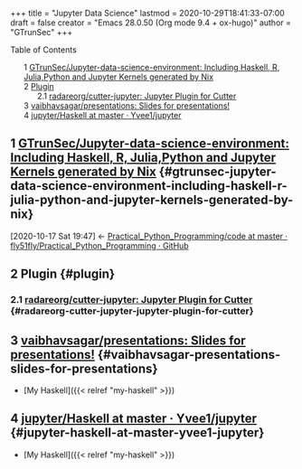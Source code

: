 +++
title = "Jupyter Data Science"
lastmod = 2020-10-29T18:41:33-07:00
draft = false
creator = "Emacs 28.0.50 (Org mode 9.4 + ox-hugo)"
author = "GTrunSec"
+++

<style>
  .ox-hugo-toc ul {
    list-style: none;
  }
</style>
<div class="ox-hugo-toc toc">
<div></div>

<div class="heading">Table of Contents</div>

- <span class="section-num">1</span> [GTrunSec/Jupyter-data-science-environment: Including Haskell, R, Julia,Python and Jupyter Kernels generated by Nix](#gtrunsec-jupyter-data-science-environment-including-haskell-r-julia-python-and-jupyter-kernels-generated-by-nix)
- <span class="section-num">2</span> [Plugin](#plugin)
    - <span class="section-num">2.1</span> [radareorg/cutter-jupyter: Jupyter Plugin for Cutter](#radareorg-cutter-jupyter-jupyter-plugin-for-cutter)
- <span class="section-num">3</span> [vaibhavsagar/presentations: Slides for presentations!](#vaibhavsagar-presentations-slides-for-presentations)
- <span class="section-num">4</span> [jupyter/Haskell at master · Yvee1/jupyter](#jupyter-haskell-at-master-yvee1-jupyter)

</div>
<!--endtoc-->



## <span class="section-num">1</span> [GTrunSec/Jupyter-data-science-environment: Including Haskell, R, Julia,Python and Jupyter Kernels generated by Nix](https://github.com/GTrunSec/Jupyter-data-science-environment) {#gtrunsec-jupyter-data-science-environment-including-haskell-r-julia-python-and-jupyter-kernels-generated-by-nix}

<span class="timestamp-wrapper"><span class="timestamp">[2020-10-17 Sat 19:47] </span></span> <- [Practical\_Python\_Programming/code at master · fly51fly/Practical\_Python\_Programming · GitHub](my-python.md)


## <span class="section-num">2</span> Plugin {#plugin}


### <span class="section-num">2.1</span> [radareorg/cutter-jupyter: Jupyter Plugin for Cutter](https://github.com/radareorg/cutter-jupyter) {#radareorg-cutter-jupyter-jupyter-plugin-for-cutter}


## <span class="section-num">3</span> [vaibhavsagar/presentations: Slides for presentations!](https://github.com/vaibhavsagar/presentations) {#vaibhavsagar-presentations-slides-for-presentations}

-   [My Haskell]({{< relref "my-haskell" >}})


## <span class="section-num">4</span> [jupyter/Haskell at master · Yvee1/jupyter](https://github.com/Yvee1/jupyter/tree/master/Haskell) {#jupyter-haskell-at-master-yvee1-jupyter}

-   [My Haskell]({{< relref "my-haskell" >}})

